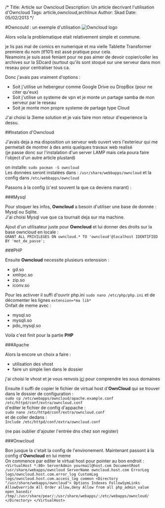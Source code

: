 /*
Title: Article sur Owncloud
Description: Un article decrivant l'utilisation d'Owncloud
Tags: article,owncloud,archlinux
Author: Skad
Date: 05/02/2013
*/

#Owncould : un exemple d'utilisation
![Owncloud logo](http://upload.wikimedia.org/wikipedia/commons/thumb/b/b6/OwnCloud2-Logo.svg/96px-OwnCloud2-Logo.svg.png "Owncloud logo")

Alors voila la problematique etait relativement simple et commune.

je lis pas mal de comics en numerique et ma vielle Tablette Transformer premiere du nom (tf101) est assé pratique pour cela.  
Neamoins je suis assé feniant pour ne pas aimer de devoir copier/coller les archives sur la SDcard (surtout qu'ils sont stoqué sur une serveur dans mon reseau pour centraliser tous ca.

Donc j'avais pas vraiment d'options :  

* Soit j'utilise un hebergeur comme Google Drive ou DropBox (pour ne citer qu'eux)  
* Soit j'utilise un systeme de vpn et je monte un partage samba de mon serveur par le reseau  
* Soit je monte mon propre systeme de partage type Cloud

J'ai choisi la 3ieme solution et je vais faire mon retour d'experience la dessu.

##Instation d'Owncloud


J'avais deja a ma disposition un serveur web ouvert vers l'exterieur qui me permetait de montrer à des amis quelques travaux web realisé  
(je passe donc sur l'instalation d'un server LAMP mais cela poura faire l'object d'un autre article plustard)  

on installe:  `sudo pacman -S owncloud`  
Les données seront instalées dans : `/usr/share/webbapps/owncloud` et la config dans `/etc/webbapps/owncloud`  

Passons à la config (c'est souvent la que ca deviens marant) :   

###Mysql  

Pour stoquer les infos, **Owncloud** a besoin d'utiliser une base de donnée : Mysql ou Sqlite.  
J'ai choisi Mysql vue que ca tournait deja sur ma machine.

Ajout d'un utilisateur juste pour **Owncloud** et lui donner des droits sur la base owncloud en locale :  
`GRANT ALL PRIVILEGES ON owncloud.* TO 'owncloud'@localhost IDENTIFIED BY 'mot_de_passe';`

###PHP

Ensuite **Owncloud** necessite plusieurs extenssion : 

* gd.so
* xmlrpc.so
* zip.so
* iconv.so

Pour les activver il suffi d'ouvrir php.ini `sudo nano /etc/php/php.ini` et de décomenter les lignes `extension=*ma lib*`  
Onfait de meme avec :

* mysql.so
* mysqli.so
* pdo_mysql.so

Voila c'est finit pour la partie **PHP**

###Apache


Alors la encore un choix a faire :

* utilisation des vhost
* faire un simple lien dans le dossier

j'ai choisi le vhost et je vous renvois [ici](http://lxl.io/apache-subdomain "Define subdomains") pour comprendre les sous domaines

Ensuite il suffi de copier le fichier de virtual host d'**OwnCloud** qui se trouver dans le dossier de configuration :  
`sudo cp /etc/webapps/owncloud/apache.example.conf /etc/httpd/conf/extra/owncloud.conf`  
d'editer le fichier de config d'appache :  
`sudo nano /etc/httpd/conf/extra/owncloud.conf`  
et de coller dedans :  
`Include /etc/httpd/conf/extra/owncloud.conf`

(ne pas oublier d'ajouter l'entrée dns chez son register)

###Onwcloud

Bon jusque la c'etait la config de l'environement. Maintenant passont à la config d'**Owncloud** en lui meme  
On commence par editer le virtual host pour pointer au bon endroit :  
    `<VirtualHost *:80>
        ServerAdmin yourmail@host.com
        DocumentRoot /usr/share/webapps/owncloud
        ServerName owncloud.host.com
        ErrorLog logs/owncloud.host.com.error_log
        CustomLog logs/owncloud.host.com.access_log common
        <Directory "/usr/share/webapps/owncloud">
            Options Indexes FollowSymLinks
            AllowOverride All
            Order allow,deny
            Allow from all
            php_admin_value open_basedir /tmp/:/usr/share/pear/:/usr/share/webapps/:/etc/webapps/owncloud/
        </Directory>
    </VirtualHost>`
    
